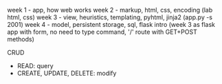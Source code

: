 week 1 - app, how web works
week 2 - markup, html, css, encoding (lab html, css)
week 3 - view, heuristics, templating, pyhtml, jinja2 (app.py -s 2001)
week 4 - model, persistent storage, sql, flask intro (week 3 as flask app with form, no need to type command, '/' route with GET+POST methods)

CRUD

- READ: query
- CREATE, UPDATE, DELETE: modify
